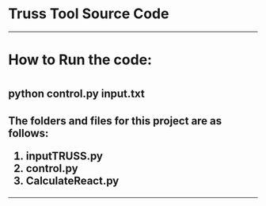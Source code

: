 # Truss Tool Source Code
<hr>
<h1>How to Run the code:<h1>
<h2>python control.py input.txt<h2>

The folders and files for this project are as follows:

<ol> 
<li> inputTRUSS.py </li>
<li> control.py </li>
<li> CalculateReact.py </li>
</ol>
<hr>


